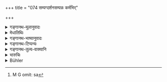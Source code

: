 +++
title = "074 सम्यग्दर्शनसम्पन्नः कर्मभिर्"

+++

<details><summary>गङ्गानथ-मूलानुवादः</summary>

Equipped with true insight, he is no longer fettered by his acts; but destitute of insight, he falls into the cycle of births and deaths.—(74)
</details>

<details><summary>मेधातिथिः</summary>

अनन्तरस्य विधेः फलम् आह । **सम्यग्दर्शनम्** अनन्तरोक्तम् आत्मनो यथार्थज्ञानम्, तेन **संपन्नः** कृतसाक्षात्कारः । **कर्मभिर् न निबध्यते** । **संसारं** नानुवर्तते । कृतानां कर्मणां भोगेन क्षयाद् अन्येषाम् अकरणात् । न पुनर् अनेन केवलात् ज्ञानान् मोक्ष उक्तो भवति । **दर्शनेना**ध्यात्मिकेन वेदान्तोपदिष्टेन यो विरहितः केवलकर्मकारी स[^३१] संसारम् एति ॥ ६.७४ ॥


[^३१]:
     M G omit: sa
</details>

<details><summary>गङ्गानथ-भाष्यानुवादः</summary>

This describes the result of what has been just enjoined.

‘*True insight*’—true knowledge of the Self, just described; ‘*equipped*’ with this,—*i.e*., having obtained direct apprehension of it.

‘*Is not fettered by acts*’— does not fall into the cycle of births and deaths; since the past acts have become exhausted on account of their effects having been already experienced, and no fresh acts are done.

This does not mean that Liberation is attained by mere knowledge.

He who is not endowed with the spiritual insight, taught in the Vedānta, and who is only given to the performance of acts, falls into the cycle of births and deaths.—(74)
</details>

<details><summary>गङ्गानथ-टिप्पन्यः</summary>

This verse is quoted in *Yatidharmasaṅgraha* (p. 42).
</details>

<details><summary>गङ्गानथ-तुल्य-वाक्यानि</summary>

**(verses 6.74-75)  
**

*Āpastamba* (2.21.14-16).—‘Some say that he obtains liberation if he
knows the Ātman;—but that opinion is opposed to the scriptures; if
liberation were obtained by the knowledge of the Ātman alone, then he
ought not to feel any pain even in this world.’

*Yājñavalkya* (3.66).—‘Truthfulness, abstention from stealing and from
anger, modesty, purity, discrimination, steadfastness, self-control,
control over sense-organs and learning have been declared to be
*Universal Dharma*.’

*Kāmandaka* (3.6).—‘Harmlessness is the highest of all virtues,—such is
the unanimous opinion of all living beings. Therefore with feelings of
kindness shall the king protect his people.’
</details>

<details><summary>भारुचिः</summary>

**सम्यग्दर्शनं** नाम परमात्मदर्शनम् । संसार्यात्मनो ऽसंसार्यात्मनो वा देहेन्द्रियमनोबुद्ध्यादिव्यतिरिक्तस्य संसार्यात्मनो ऽधिकारीपुरुषस्य वा प्रधानपुरुषयोर् वा नानात्वकस्य कर्माङ्गदेवताया वा संसारस्वभावस्य च वा "अवेक्षेत गतीर् नॄणाम्" (म्ध् ६.६१) इत्य् एवमाद्य् उक्तं प्रसंख्यानविज्ञानं वा शरीरगतं शुक्लशोणिताद्युत्पन्नम् इति विषयगतं च **संयग्दर्शन**शब्देनोच्यते । तथा च वक्ष्यत्य् "अस्थिस्थूणम्" (म्ध् ६.७६) इत्य् एवमादि । सर्वं चैतद् यथाविषयं **संयग्दर्शन**शब्देनोच्यते । सामर्थ्याद् एवं ज्ञानकर्मसमुच्चयम् उपदेक्ष्यत्य् अनन्तरश्लोक एवम् । अतश् चैतद् एवम् अतः, **दर्शनेन विहीनस् तु** केवलकर्मकृत् **संसारम्** आवृत्तिम् **प्रतिपद्यते** पितृलोकद्वारेण । सैषा ज्ञानकर्मसमुच्च्यस्तुतिर् विज्ञानमात्रस्तुतिर् वा ॥ ६.७४ ॥

_तथा च दर्शयति ।_
</details>

<details><summary>Bühler</summary>

074	He who possesses the true insight (into the nature of the world), is not fettered by his deeds; but he who is destitute of that insight, is drawn into the circle of births and deaths.
</details>
